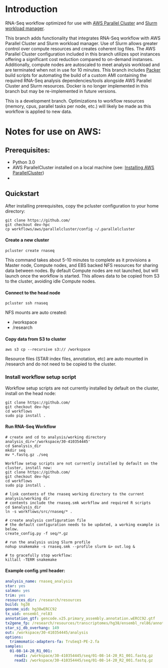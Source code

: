 # Introduction

RNA-Seq workflow optimized for use with [AWS Parallel Cluster](https://aws.amazon.com/hpc/parallelcluster/) and [Slurm workload manager](https://slurm.schedmd.com/documentation.html).

This branch adds functionality that integrates RNA-Seq workflow with AWS Parallel Cluster and Slurm workload manager. Use of Slurm allows greater control over compute resources and creates coherent log files. The AWS Parallel Cluster configuration included in this branch utilizes spot instances offering a significant cost reduction compared to on-demand instanses. Additionally, compute nodes are autoscaled to meet analysis workload and are terminated when not in use for 10 minutes. This branch includes [Packer](https://www.packer.io) build scripts for automating the build of a custom AMI containing the required RNA-Seq analysis dependencies/tools alongside AWS Parallel Cluster and Slurm resources. Docker is no longer implemented in this branch but may be re-implemented in future versions.

This is a development branch. Optimizations to workflow resources (memory, cpus, parallel tasks per node, etc.) will likely be made as this workflow is applied to new data.

# Notes for use on AWS:

## Prerequisites:
- Python 3.0 
- AWS ParallelCluster installed on a local machine (see: [Installing AWS ParallelCluster](https://docs.aws.amazon.com/parallelcluster/latest/ug/install.html))
- 

## Quickstart
After installing prerequisites, copy the pcluster configuration to your home directory:
```
git clone https://github.com/
git checkout dev-hpc
cp workflows/aws/parallelcluster/config ~/.parallelcluster
```

#### Create a new cluster
```
pcluster create rnaseq
```
This command takes about 5-10 minutes to complete as it provisions a Master node, Compute nodes, and EBS backed NFS resources for sharing data between nodes. By default Compute nodes are not launched, but will launch once the workflow is started. This allows data to be copied from S3 to the cluster, avoiding idle Compute nodes. 

#### Connect to the head node
```
pcluster ssh rnaseq
```
NFS mounts are auto created:
- /workspace
- /research

#### Copy data from S3 to cluster
```
aws s3 cp --recursive s3:// /workspace
```
Resource files (STAR index files, annotation, etc) are auto mounted in /research and do not need to be copied to the cluster. 

### Install workflow setup script

Workflow setup scripts are not currently installed by default on the cluster, install on the head node:
```
git clone https://github.com/ 
git checkout dev-hpc
cd workflows
sudo pip install .
```

#### Run RNA-Seq Workflow
```
# create and cd to analysis/working directory
analysis_dir='/workspace/30-410354445'
cd $analysis_dir
mkdir seq
mv *.fastq.gz ./seq

Workflow setup scripts are not currently installed by default on the cluster, install now:
git clone https://github.com/ 
git checkout dev-hpc
cd workflows
sudo pip install .

# link contents of the rnaseq working directory to the current analysis/working dir
# contents include the rnaseq.smk workflow and required R scripts
cd $analysis_dir
ln -s workflows/src/rnaseq/* .

# create analysis configuration file
# the default configuration needs to be updated, a working example is below.
create_config.py -f seq/*.gz

# run the analysis using Slurm profile
nohup snakemake -s rnaseq.smk --profile slurm &> out.log &

# to gracefully stop workflow:
killall -TERM snakemake
```

#### Example config.yml header:
```yml
analysis_name: rnaseq_analysis
star: yes
salmon: yes
trim: yes
resources_dir: /research/resources
build: hg38
genome_uid: hg38wERCC92
tx_uid: ensembl_rel83
annotation_gtf: gencode.v25.primary_assembly.annotation.wERCC92.gtf
tx2gene_fp: /research/resources/transcriptomes/hg38/ensembl_rel86/annotation/tx2gene/tx2gene.EnsDb.Hsapiens.v86.csv
star_sj_db_overhang: 149
out: /workspace/30-410354445/analysis
options:
  trimmomatic-adapters-fa: TruSeq3-PE-2.fa
samples:
  01-08-14-20_R1_001:
    read1: /workspace/30-410354445/seq/01-08-14-20_R1_001.fastq.gz
    read2: /workspace/30-410354445/seq/01-08-14-20_R2_001.fastq.gz
```